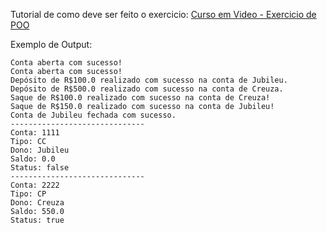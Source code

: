 Tutorial de como deve ser feito o exercicio: <a href="https://www.youtube.com/watch?v=hOC461osYgk&amp;list=PLHz_AreHm4dkqe2aR0tQK74m8SFe-aGsY&amp;index=11" target="_blank">Curso em Video - Exercicio de POO</a>

Exemplo de Output:
~~~
Conta aberta com sucesso!
Conta aberta com sucesso!
Depósito de R$100.0 realizado com sucesso na conta de Jubileu.
Depósito de R$500.0 realizado com sucesso na conta de Creuza.
Saque de R$100.0 realizado com sucesso na conta de Creuza!
Saque de R$150.0 realizado com sucesso na conta de Jubileu!
Conta de Jubileu fechada com sucesso.
------------------------------
Conta: 1111
Tipo: CC
Dono: Jubileu
Saldo: 0.0
Status: false
------------------------------
Conta: 2222
Tipo: CP
Dono: Creuza
Saldo: 550.0
Status: true
~~~